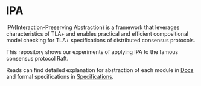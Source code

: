 # IPA
IPA(Interaction-Preserving Abstraction) is a framework that leverages characteristics of TLA+ and enables practical and efficient compositional model checking for TLA+ specifications of distributed consensus protocols.

This repository shows our experiments of applying IPA to the famous consensus protocol Raft.

Reads can find detailed explanation for abstraction of each module in [Docs](https://github.com/AnonymousAccountForReview/IPA/tree/main/Docs) and formal specifications in [Specifications](https://github.com/AnonymousAccountForReview/IPA/tree/main/Specifications).
